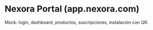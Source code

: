 # Nexora Portal (app.nexora.com)
Mock: login, dashboard, productos, suscripciones, instalación con QR.
